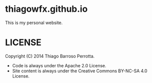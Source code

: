 thiagowfx.github.io
===================

This is my personal website.

LICENSE
========

Copyright (C) 2014 Thiago Barroso Perrotta.

- Code is always under the Apache 2.0 License.
- Site content is always under the Creative Commons BY-NC-SA 4.0 License.
